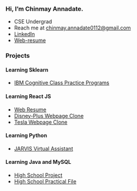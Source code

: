### Hi, I’m Chinmay Annadate.
- CSE Undergrad
- Reach me at chinmay.annadate0112@gmail.com
- <a target="_blank" href="https://www.linkedin.com/in/chinmay-annadate-790a0a211/">LinkedIn<a/>
- <a target="_blank" href="https://chinmay-web-resume.web.app/">Web-resume</a>

### Projects
  
#### Learning Sklearn
- <a href="https://github.com/chinmay-annadate/ml-with-python-101">IBM Cognitive Class Practice Programs<a/>  
  
#### Learning React JS 
- <a href="https://github.com/chinmay-annadate/web-resume">Web Resume<a/>
- <a href="https://github.com/chinmay-annadate/disneyplus-clone">Disney-Plus Webpage Clone<a/>
- <a href="https://github.com/chinmay-annadate/tesla-clone">Tesla Webpage Clone<a/>
  
#### Learning Python
- <a href="https://github.com/chinmay-annadate/JARVIS">JARVIS Virtual Assistant<a/>

#### Learning Java and MySQL
- <a href="https://github.com/chinmay-annadate/train-tickets-high-school-project">High School Project<a/>
- <a href="https://github.com/chinmay-annadate/practical-file-high-school">High School Practical File<a/>
<!---
chinmay0112/chinmay0112 is a ✨ special ✨ repository because its `README.md` (this file) appears on your GitHub profile.
You can click the Preview link to take a look at your changes.
--->
